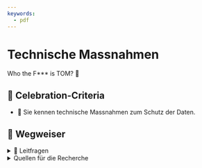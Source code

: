 ```yaml
---
keywords:
  - pdf
---
```


# Technische Massnahmen

Who the F\*\*\* is TOM? 🧐

## 🎉 Celebration-Criteria

- :dart: Sie kennen technische Massnahmen zum Schutz der Daten.

## :compass: Wegweiser

<details>
  <summary> 🤔 Leitfragen </summary>

- Welche technischen Massnahmen gibt es?
  - Beschreiben sie einige davon
- Welche technischen Massnahmen kennen sie von Ihrem Betrieb?
- Wie verbessern technische Massnahmen die IT-Sicherheit?
- Welche Gefahren gibt es?
  - Beschreiben Sie einige davon
- ...

</details>

<details>
  <summary>Quellen für die Recherche</summary>

- [CH EDÖB: Leitfaden TOM](https://www.edoeb.admin.ch/edoeb/de/home/kurzmeldungen/km2024/23012024_leitfaden_tom.html)
- [**Swiss Infosec:** Technische und organisatorische Massnahmen (TOM)](https://www.infosec.ch/beratung/datenschutz/technische-und-organisatorische-massnahmen-tom/)
- [**Toshiba Tec Switzerland AG** allgemeine Beschreibung der technischen und organisatorischen Massnahmen](https://www.toshibatec.ch/de/tom/)
- [**Swisscom:** 10 Tipps, wie sich KMU vor Cyberattacken schützen](https://www.swisscom.ch/de/b2bmag/sicherheit/it-security-strategie-kmu/)
- [**ComputerWeekly:** Physische Sicherheit (Objektschutz)](https://www.computerweekly.com/de/definition/Physische-Sicherheit-Objektschutz)
- [**security insider:** Was ist physische IT-Sicherheit?](https://www.security-insider.de/was-ist-physische-it-sicherheit-a-712152/)
- [**green** Schutz im Datacenter](https://www.green.ch/de/geschaeftskunden/security/physische-sicherheit/schutz-im-datacenter)

</details>
